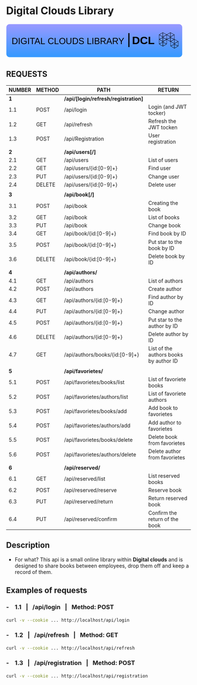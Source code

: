 # Digital Clouds Library
![DCLIB](https://github.com/wertick01/dclib/blob/main/dclibrary_image.png?raw=true)

## REQUESTS

| NUMBER | METHOD | PATH | RETURN |
| ------ | ------ | ------ | ------ |
| **1** |  | **/api/[login/refresh/registration]** |  |
| 1.1 | POST | /api/login | Login (and JWT tocker) |
| 1.2 | GET | /api/refresh | Refresh the JWT tocken |
| 1.3 | POST | /api/Registration | User registration |
|  |  |  |  |
| **2** |  | **/api/users[/]** |  |
| 2.1 | GET | /api/users | List of users |
| 2.2 | GET | /api/users/{id:[0-9]+} | Find user |
| 2.3 | PUT | /api/users/{id:[0-9]+} | Change user |
| 2.4 | DELETE| /api/users/{id:[0-9]+} | Delete user |
|  |  |  |  |
| **3** |  | **/api/book[/]** |  |
| 3.1 | POST | /api/book | Creating the book |
| 3.2 | GET | /api/book | List of books |
| 3.3 | PUT | /api/book | Change book |
| 3.4 | GET | /api/book/{id:[0-9]+} | Find book by ID |
| 3.5 | POST | /api/book/{id:[0-9]+} | Put star to the book by ID |
| 3.6 | DELETE | /api/book/{id:[0-9]+} | Delete book by ID |
|  |  |  |  |
| **4** |  | **/api/authors/** |  |
| 4.1 | GET | /api/authors | List of authors |
| 4.2 | POST | /api/authors | Create author |
| 4.3 | GET | /api/authors/{id:[0-9]+} | Find author by ID |
| 4.4 | PUT | /api/authors/{id:[0-9]+} | Change author |
| 4.5 | POST | /api/authors/{id:[0-9]+} | Put star to the author by ID |
| 4.6 | DELETE | /api/authors/{id:[0-9]+} | Delete author by ID |
| 4.7 | GET | /api/authors/books/{id:[0-9]+} | List of the authors books by author ID |
|  |  |  |  |
| **5** |  | **/api/favorietes/** |  |
| 5.1 | POST | /api/favorietes/books/list | List of favoriete books |
| 5.2 | POST | /api/favorietes/authors/list | List of favoriete authors |
| 5.3 | POST | /api/favorietes/books/add | Add book to favorietes |
| 5.4 | POST | /api/favorietes/authors/add | Add author to favorietes |
| 5.5 | POST | /api/favorietes/books/delete | Delete book from favorietes |
| 5.6 | POST | /api/favorietes/authors/delete | Delete author from favorietes |
|  |  |  |  |
| **6** |  | **/api/reserved/** |  |
| 6.1 | GET | /api/reserved/list | List reserved books |
| 6.2 | POST | /api/reserved/reserve | Reserve book |
| 6.3 | PUT | /api/reserved/return | Return reserved book |
| 6.4 | PUT | /api/reserved/confirm | Confirm the return of the book |


## Description

- For what?
This api is a small online library within **Digital clouds** and is designed to share books between employees, drop them off and keep a record of them.

## Examples of requests


### - &ensp; 1.1 &ensp;|&ensp; /api/login &ensp;|&ensp; Method: POST
```sh
curl -v --cookie ... http://localhost/api/login
```
### - &ensp; 1.2 &ensp;|&ensp; /api/refresh &ensp;|&ensp; Method: GET
```sh
curl -v --cookie ... http://localhost/api/refresh
```
### - &ensp; 1.3 &ensp;|&ensp; /api/registration &ensp;|&ensp; Method: POST
```sh
curl -v --cookie ... http://localhost/api/registration
```
